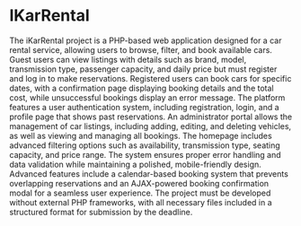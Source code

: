 # IKarRental

The iKarRental project is a PHP-based web application designed for a car rental service, allowing users to browse, filter, and book available cars. Guest users can view listings with details such as brand, model, transmission type, passenger capacity, and daily price but must register and log in to make reservations. Registered users can book cars for specific dates, with a confirmation page displaying booking details and the total cost, while unsuccessful bookings display an error message. The platform features a user authentication system, including registration, login, and a profile page that shows past reservations. An administrator portal allows the management of car listings, including adding, editing, and deleting vehicles, as well as viewing and managing all bookings. The homepage includes advanced filtering options such as availability, transmission type, seating capacity, and price range. The system ensures proper error handling and data validation while maintaining a polished, mobile-friendly design. Advanced features include a calendar-based booking system that prevents overlapping reservations and an AJAX-powered booking confirmation modal for a seamless user experience. The project must be developed without external PHP frameworks, with all necessary files included in a structured format for submission by the deadline.
